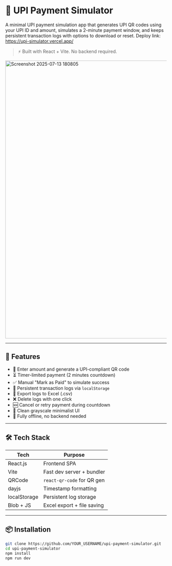 # 🧾 UPI Payment Simulator

A minimal UPI payment simulation app that generates UPI QR codes using your UPI ID and amount, simulates a 2-minute payment window, and keeps persistent transaction logs with options to download or reset.
Deploy link: https://upi-simulator.vercel.app/

> ⚡ Built with React + Vite. No backend required.

<img width="1914" height="865" alt="Screenshot 2025-07-13 180805" src="https://github.com/user-attachments/assets/ea11d465-503b-45d4-8c6d-ee9869fb1e82" />


---

## 🚀 Features

- 🔐 Enter amount and generate a UPI-compliant QR code
- ⏳ Timer-limited payment (2 minutes countdown)
- ✅ Manual "Mark as Paid" to simulate success
- 📜 Persistent transaction logs via `localStorage`
- 📂 Export logs to Excel (.csv)
- ❌ Delete logs with one click
- 🆕 Cancel or retry payment during countdown
- 🎨 Clean grayscale minimalist UI
- 🧠 Fully offline, no backend needed

---

## 🛠️ Tech Stack

| Tech         | Purpose                         |
|--------------|----------------------------------|
| React.js     | Frontend SPA                    |
| Vite         | Fast dev server + bundler       |
| QRCode       | `react-qr-code` for QR gen      |
| dayjs        | Timestamp formatting            |
| localStorage | Persistent log storage          |
| Blob + JS    | Excel export + file saving      |

---

## 📦 Installation

```bash
git clone https://github.com/YOUR_USERNAME/upi-payment-simulator.git
cd upi-payment-simulator
npm install
npm run dev

